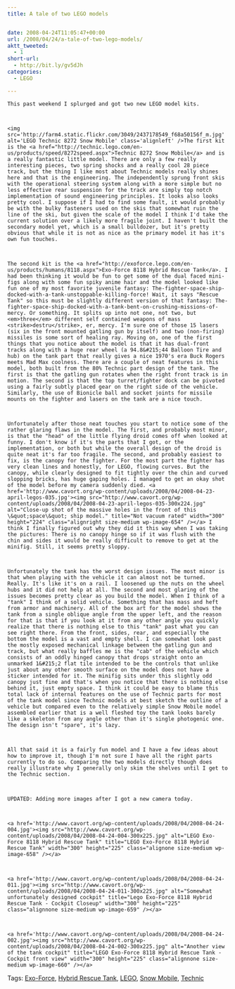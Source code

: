 ```yaml
---
title: A tale of two LEGO models


date: 2008-04-24T11:05:47+00:00
url: /2008/04/24/a-tale-of-two-lego-models/
aktt_tweeted:
  - 1
short-url:
  - http://bit.ly/gv5dJh
categories:
  - LEGO

---
```

<div class='microid-mailto+http:sha1:ed8e70852ea380e32e61cbbd9dae32e9805a3e80'>
  
    This past weekend I splurged and got two new LEGO model kits.
  
  
  
    <img src='http://farm4.static.flickr.com/3049/2437178549_f68a50156f_m.jpg' alt='LEGO Technic 8272 Snow Mobile' class='alignleft' />The first kit is the <a href="http://technic.lego.com/en-us/products/speed/8272speed.aspx">Technic 8272 Snow Mobile</a> and is a really fantastic little model. There are only a few really interesting pieces, two spring shocks and a really cool 28 piece track, but the thing I like most about Technic models really shines here and that is the engineering. The independently sprung front skis with the operational steering system along with a more simple but no less effective rear suspension for the track are simply top notch implementation of sound engineering principles. It looks also looks pretty cool. I suppose if I had to find some fault, it would probably be with the bulky fasteners used on the skis that somewhat ruin the line of the ski, but given the scale of the model I think I'd take the current solution over a likely more fragile joint. I haven't built the secondary model yet, which is a small bulldozer, but it's pretty obvious that while it is not as nice as the primary model it has it's own fun touches.
  
  
  
    The second kit is the <a href="http://exoforce.lego.com/en-us/products/humans/8118.aspx">Exo-Force 8118 Hybrid Rescue Tank</a>. I had been thinking it would be fun to get some of the dual faced mini-figs along with some fun spiky anime hair and the model looked like fun one of my most favorite juvenile fantasy: The-fighter-space-ship-docked-with-a-tank-unstoppable-killing-force! Wait, it says "Rescue Tank" so this must be slightly different version of that fantasy: The-fighter-space-ship-docked-with-a-tank-bent-on-crushing-missions-of-mercy. Or something. It splits up into not one, not two, but <em>three</em> different self contained weapons of mass <strike>destru</strike>, er, mercy. I'm sure one of those 15 lasers (six in the front mounted gatling gun by itself) and two (non-firing) missiles is some sort of healing ray. Moving on, one of the first things that you notice about the model is that it has dual-front tracks along with a huge rear wheel (a 94.8&#215;44 Balloon Tire and hub) on the tank part that really gives a nice 1970's era Buck Rogers meets Mad Max coolness. There are a couple of neat features in this model, both built from the 80% Technic part design of the tank. The first is that the gatling gun rotates when the right front track is in motion. The second is that the top turret/fighter dock can be pivoted using a fairly subtly placed gear on the right side of the vehicle. Similarly, the use of Bionicle ball and socket joints for missile mounts on the fighter and lasers on the tank are a nice touch.
  
  
  
    Unfortunately after those neat touches you start to notice some of the rather glaring flaws in the model. The first, and probably most minor, is that the "head" of the little flying droid comes off when looked at funny. I don't know if it's the parts that I got, or the implementation, or both but while the overall design of the droid is quite neat it's far too fragile. The second, and probably easiest to fix, is the canopy for the fighter. For the most part the fighter has very clean lines and honestly, for LEGO, flowing curves. But the canopy, while clearly designed to fit tightly over the chin and curved slopping bricks, has huge gaping holes. I managed to get an okay shot of the model before my camera suddenly died. <a href='http://www.cavort.org/wp-content/uploads/2008/04/2008-04-23-april-legos-035.jpg'><img src="http://www.cavort.org/wp-content/uploads/2008/04/2008-04-23-april-legos-035-300x224.jpg" alt="Close-up shot of the massive holes in the front of this \&quot;space\&quot; ship model." title="Not vacuum rated" width="300" height="224" class="alignright size-medium wp-image-654" /></a> I think I finally figured out why they did it this way when I was taking the pictures: There is no canopy hinge so if it was flush with the chin and sides it would be really difficult to remove to get at the minifig. Still, it seems pretty sloppy.
  
  
  
    Unfortunately the tank has the worst design issues. The most minor is that when playing with the vehicle it can almost not be turned. Really. It's like it's on a rail. I loosened up the nuts on the wheel hubs and it did not help at all. The second and most glaring of the issues becomes pretty clear as you build the model. When I think of a "tank" I think of a solid vehicle. Something that has mass and heft from armor and machinery. All of the box art for the model shows the tank from a single oblique angle from the upper left, and the reason for that is that if you look at it from any other angle you quickly realize that there is nothing else to this "tank" past what you can see right there. From the front, sides, rear, and especially the bottom the model is a vast and empty shell. I can somewhat look past the mostly exposed mechanical linkage between the gatling gun and track, but what really baffles me is the "cab" of the vehicle which consists of an oddly hinged canopy that drops straight onto an unmarked 1&#215;2 flat tile intended to be the controls that unlike just about any other smooth surface on the model does not have a sticker intended for it. The minifig sits under this slightly odd canopy just fine and that's when you notice that there is nothing else behind it, just empty space. I think it could be easy to blame this total lack of internal features on the use of Technic parts for most of the tank model since Technic models at best sketch the outline of a vehicle but compared even to the relatively simple Snow Mobile model assembled earlier that is a well fleshed toy the tank looks barely like a skeleton from any angle other than it's single photogenic one. The design isn't "spare", it's lazy.
  
  
  
    All that said it is a fairly fun model and I have a few ideas about how to improve it, though I'm not sure I have all the right parts currently to do so. Comparing the two models directly though does really illustrate why I generally only skim the shelves until I get to the Technic section.
  
  
  
    UPDATED: Adding more images after I got a new camera today.
  
  
  
    <a href='http://www.cavort.org/wp-content/uploads/2008/04/2008-04-24-004.jpg'><img src="http://www.cavort.org/wp-content/uploads/2008/04/2008-04-24-004-300x225.jpg" alt="LEGO Exo-Force 8118 Hybrid Rescue Tank" title="LEGO Exo-Force 8118 Hybrid Rescue Tank" width="300" height="225" class="alignone size-medium wp-image-658" /></a>
  
  
  
    <a href='http://www.cavort.org/wp-content/uploads/2008/04/2008-04-24-011.jpg'><img src="http://www.cavort.org/wp-content/uploads/2008/04/2008-04-24-011-300x225.jpg" alt="Somewhat unfortunately designed cockpit" title="Lego Exo-Force 8118 Hybrid Rescue Tank - Cockpit Closeup" width="300" height="225" class="alignnone size-medium wp-image-659" /></a>
  
  
  
    <a href='http://www.cavort.org/wp-content/uploads/2008/04/2008-04-24-002.jpg'><img src="http://www.cavort.org/wp-content/uploads/2008/04/2008-04-24-002-300x225.jpg" alt="Another view of the tank cockpit" title="LEGO Exo-Force 8118 Hybrid Rescue Tank - Cockpit front view" width="300" height="225" class="alignnone size-medium wp-image-660" /></a>
  
</div>

<div class="st-post-tags">
  Tags: <a href="http://www.cavort.org/tag/exo-force/" title="Exo-Force" rel="tag">Exo-Force</a>, <a href="http://www.cavort.org/tag/hybrid-rescue-tank/" title="Hybrid Rescue Tank" rel="tag">Hybrid Rescue Tank</a>, <a href="http://www.cavort.org/tag/lego/" title="LEGO" rel="tag">LEGO</a>, <a href="http://www.cavort.org/tag/snow-mobile/" title="Snow Mobile" rel="tag">Snow Mobile</a>, <a href="http://www.cavort.org/tag/technic/" title="Technic" rel="tag">Technic</a><br />
</div>
